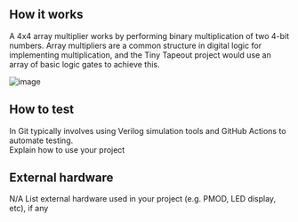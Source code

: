 <!---

This file is used to generate your project datasheet. Please fill in the information below and delete any unused
sections.

You can also include images in this folder and reference them in the markdown. Each image must be less than
512 kb in size, and the combined size of all images must be less than 1 MB.
-->

## How it works

A 4x4 array multiplier works by performing binary multiplication of two 4-bit numbers. Array multipliers are a common structure in digital logic for implementing multiplication, and the Tiny Tapeout project would use an array of basic logic gates to achieve this.  

![image](https://github.com/user-attachments/assets/45d4e77c-b48d-422b-86de-64c34411980f)

## How to test
 In Git typically involves using Verilog simulation tools and GitHub Actions to automate testing.  
Explain how to use your project

## External hardware
N/A
List external hardware used in your project (e.g. PMOD, LED display, etc), if any
